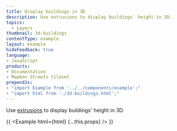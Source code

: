 ```yaml
---
title: Display buildings in 3D
description: Use extrusions to display buildings' height in 3D.
topics:
  - Layers
thumbnail: 3d-buildings
contentType: example
layout: example
hideFeedback: true
language:
- JavaScript
products:
- Documentation
- Mapbox Streets tileset
prependJs:
- "import Example from '../../components/example';"
- "import html from './3d-buildings.html';"
---
```


Use [extrusions](https://docs.goong.io/style-spec/layers/#fill-extrusion) to display buildings' height in 3D.

{{ <Example html={html} {...this.props} /> }}
